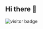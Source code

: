 ## Hi there 👋

<img src="https://visitor-badge.laobi.icu/badge?page_id=page.id" alt="visitor badge"/>
